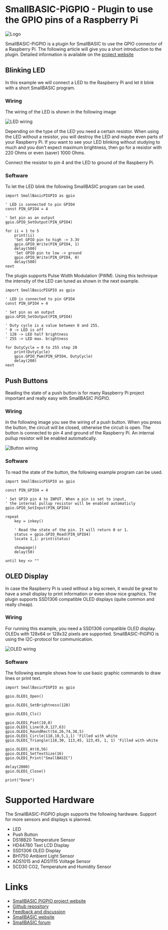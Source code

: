 # SmallBASIC-PiGPIO - Plugin to use the GPIO pins of a Raspberry Pi

![Logo](https://joe7m.github.io/SmallBasicPIGPIO/images/logo_smallbasicpigpio.png)

SmallBASIC-PiGPIO is a plugin for SmallBASIC to use the GPIO connector of a Raspberry Pi. The following article will give you a short introduction to the plugin. Detailed information is available on the [project website](https://joe7m.github.io/SmallBasicPIGPIO)

## Blinking LED

In this example we will connect a LED to the Raspberry Pi and let it blink with a short SmallBASIC program.


### Wiring

The wiring of the LED is shown in the following image

![LED wiring](https://joe7m.github.io/SmallBasicPIGPIO/images/LED_wiring.png)

Depending on the type of the LED you need a certain resistor. When using the LED without a resistor, you will destroy the LED and maybe even parts of your Raspberry Pi. If you want to see your LED blinking without studying to much and you don’t expect maximum brightness, then go for a resistor with 220 Ohms or even (saver) 1000 Ohms.

Connect the resistor to pin 4 and the LED to ground of the Raspberry Pi.

### Software

To let the LED blink the following SmallBASIC program can be used.

```smallbasic
import SmallBasicPIGPIO as gpio

' LED is connected to pin GPIO4
const PIN_GPIO4 = 4

' Set pin as an output
gpio.GPIO_SetOutput(PIN_GPIO4)

for ii = 1 to 5
    print(ii)
    'Set GPIO pin to high -> 3.3V
    gpio.GPIO_Write(PIN_GPIO4, 1)
    delay(500)
    'Set GPIO pin to low -> ground
    gpio.GPIO_Write(PIN_GPIO4, 0)
    delay(500)
next
```

The plugin supports Pulse Width Modulation (PWM). Using this technique the intensity of the LED can tuned as shown in the next example.

```smallbasic
import SmallBasicPIGPIO as gpio

' LED is connected to pin GPIO4
const PIN_GPIO4 = 4

' Set pin as an output
gpio.GPIO_SetOutput(PIN_GPIO4)

' Duty cycle is a value between 0 and 255.
' 0 -> LED is off
' 128 -> LED half brightness
' 255 -> LED max. brightness

for DutyCycle = 0 to 255 step 20
    print(DutyCycle)
    gpio.GPIO_Pwm(PIN_GPIO4, DutyCycle)
	delay(200)
next
```

## Push Buttons

Reading the state of a push button is for many Raspberry Pi project important and really easy with SmallBASIC PiGPIO.

### Wiring

In the following image you see the wiring of a push button. When you press the button, the circuit will be closed, otherwise the circuit is open. The button is connected to pin 4 and ground of the Raspberry Pi. An internal pullup resistor will be enabled automatically.

![Button wiring](https://joe7m.github.io/SmallBasicPIGPIO/images/PushButton_wiring.png)

### Software

To read the state of the button, the following example program can be used.

```smallbasic
import SmallBasicPIGPIO as gpio

const PIN_GPIO4 = 4

' Set GPIO pin 4 to INPUT. When a pin is set to input,
' the internal pullup resistor will be enabled automaticly
gpio.GPIO_SetInput(PIN_GPIO4)

repeat 
	key = inkey()
	
	' Read the state of the pin. It will return 0 or 1.
	status = gpio.GPIO_Read(PIN_GPIO4)
	locate 1,1: print(status)
	
	showpage()
	delay(50)	
	
until key <> ""
```

## OLED Display

In case the Raspberry Pi is used without a big screen, it would be great to have a small display to print information or even show nice graphics. The plugin supports SSD1306 compatible OLED displays (quite common and really cheap).

### Wiring

For running this example, you need a SSD1306 compatible OLED display. OLEDs with 128x64 or 128x32 pixels are supported. SmallBASIC-PiGPIO is using the I2C-protocol for communication.

![OLED wiring](https://joe7m.github.io/SmallBasicPIGPIO/images/ssd1306_wiring.png)

### Software

The following example shows how to use basic graphic commands to draw lines or print text.

```smallbasic
import SmallBasicPIGPIO as gpio

gpio.OLED1_Open()

gpio.OLED1_SetBrightness(128)

gpio.OLED1_Cls()

gpio.OLED1_Pset(10,0)
gpio.OLED1_Line(0,0,127,63)
gpio.OLED1_RoundRect(54,26,74,38,5)
gpio.OLED1_Circle(118,10,5,1,1) 'Filled with white
gpio.OLED1_Triangle(118,30, 113,45, 123,45, 1, 1) 'Filled with white

gpio.OLED1_At(0,56)
gpio.OLED1_SetTextSize(16)
gpio.OLED1_Print("SmallBASIC")

delay(2000)
gpio.OLED1_Close()

print("Done")
```

# Supported Hardware

The SmallBASIC-PiGPIO plugin supports the following hardware. Support for more sensors and displays is planned.

- LED
- Push Button
- DS18B20 Temperature Sensor
- HD44780 Text LCD Display
- SSD1306 OLED Display
- BH1750 Ambient Light Sensor
- ADS1015 and ADS1115 Voltage Sensor
- SCD30 CO2, Temperature and Humidity Sensor

# Links

- [SmallBASIC PiGPIO project website](https://joe7m.github.io/SmallBasicPIGPIO/)
- [Github repository](https://github.com/Joe7M/SmallBasicPIGPIO)
- [Feedback and discussion](https://github.com/Joe7M/SmallBasicPIGPIO/discussions)
- [SmallBASIC website](https://smallbasic.github.io/)
- [SmallBASIC forum](https://www.syntaxbomb.com/smallbasic/)


